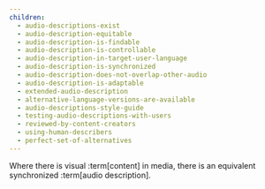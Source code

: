 ```yaml
---
children:
  - audio-descriptions-exist
  - audio-description-equitable
  - audio-description-is-findable
  - audio-description-is-controllable
  - audio-description-in-target-user-language
  - audio-description-is-synchronized
  - audio-description-does-not-overlap-other-audio
  - audio-description-is-adaptable
  - extended-audio-description
  - alternative-language-versions-are-available
  - audio-descriptions-style-guide
  - testing-audio-descriptions-with-users
  - reviewed-by-content-creators
  - using-human-describers
  - perfect-set-of-alternatives
---
```


Where there is visual :term[content] in media, there is an equivalent synchronized :term[audio description].
